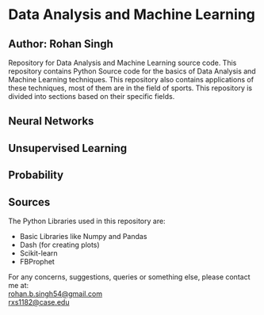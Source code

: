 # Data Analysis and Machine Learning
## Author: Rohan Singh
Repository for Data Analysis and Machine Learning source code. This repository contains Python Source code for the basics of Data Analysis and Machine Learning techniques. This repository also contains applications of these techniques, most of them are in the field of sports. This repository is divided into sections based on their specific fields.     

## Neural Networks


## Unsupervised Learning  

## Probability

## Sources
The Python Libraries used in this repository are:  
  - Basic Libraries like Numpy and Pandas    
  - Dash (for creating plots)    
  - Scikit-learn  
  - FBProphet   
  

  
For any concerns, suggestions, queries or something else, please contact me at:  
rohan.b.singh54@gmail.com  
rxs1182@case.edu  
  
